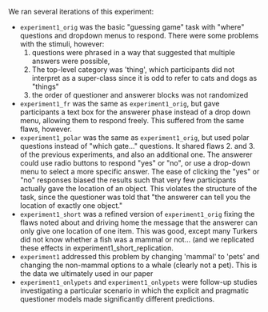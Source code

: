 We ran several iterations of this experiment:

* `experiment1_orig` was the basic "guessing game" task with "where" questions and dropdown menus to respond. There were some problems with the stimuli, however: 
  1. questions were phrased in a way that suggested that multiple answers were possible, 
  2. The top-level category was 'thing', which participants did not interpret as a super-class since it is odd to refer to cats and dogs as "things"
  3. the order of questioner and answerer blocks was not randomized
* `experiment1_fr` was the same as `experiment1_orig`, but gave participants a text box for the answerer phase instead of a drop down menu, allowing them to respond freely. This suffered from the same flaws, however.
* `experiment1_polar` was the same as `experiment1_orig`, but used polar questions instead of "which gate..." questions. It shared flaws 2. and 3. of the previous experiments, and also an additional one. The answerer could use radio buttons to respond "yes" or "no", or use a drop-down menu to select a more specific answer. The ease of clicking the "yes" or "no" responses biased the results such that very few participants actually gave the location of an object. This violates the structure of the task, since the questioner was told that "the answerer can tell you the location of exactly one object."
* `experiment1_short` was a refined version of `experiment1_orig` fixing the flaws noted about and driving home the message that the answerer can only give one location of one item. This was good, except many Turkers did not know whether a fish was a mammal or not... (and we replicated these effects in experiment1_short_replication.
* `experiment1` addressed this problem by changing 'mammal' to 'pets' and changing the non-mammal options to a whale (clearly not a pet). This is the data we ultimately used in our paper
* `experiment1_onlypets` and `experiment1_onlypets` were follow-up studies investigating a particular scenario in which the explicit and pragmatic questioner models made significantly different predictions.
